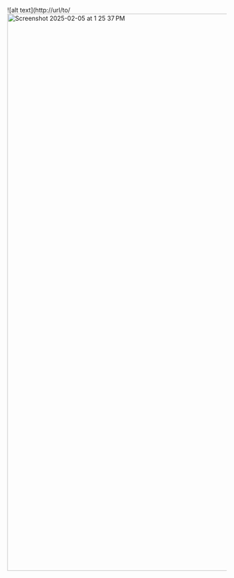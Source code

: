 ![alt text](http://url/to/<img width="1280" alt="Screenshot 2025-02-05 at 1 25 37 PM" src="https://github.com/user-attachments/assets/507588aa-a5eb-4907-870d-6c08ab468d6e" />


